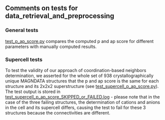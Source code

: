 ## Comments on tests for data_retrieval_and_preprocessing

### General tests
[test_p_ap_score.py](test_p_ap_score.py) compares the computed p and ap score for different parameters with 
manually computed results.

### Supercell tests
To test the validity of our approach of coordination-based neighbors determination, we asserted 
for the whole set of 938 crystallographically unique MAGNDATA structures that the p and ap score
is the same for each structure and its 2x2x2 superstructure 
(see [test_supercell_p_ap_score.py](test_supercell_p_ap_score.py)). The test output is stored in 
[test_supercell_p_ap_score_SKIPPED_or_FAILED.log](test_supercell_p_ap_score_SKIPPED_or_FAILED.log) - 
please note that in the case of the three failing structures, the determination of cations and anions in the cell and 
its supercell differs, causing the test to fail for these 3 structures because the connectivities are different.

